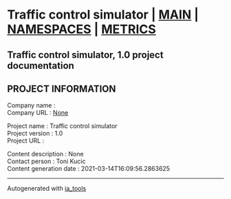 # Traffic control simulator | [MAIN] | [NAMESPACES] | [METRICS]  

## Traffic control simulator, 1.0 project documentation

## PROJECT INFORMATION

Company name            :   
Company URL             : [None](None)  

Project name            : Traffic control simulator  
Project version         : 1.0  
Project URL             : []()  

Content description     : None  
Contact person          : Toni Kucic  
Content generation date : 2021-03-14T16:09:56.2863625  

---
Autogenerated with [ia_tools](https://github.com/tkucic/ia_tools)  

[MAIN]: index_st.md
[NAMESPACES]: docs/ns/nsList_st.md
[METRICS]: docs/metrics_st.md
